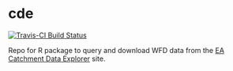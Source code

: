 # cde
[![Travis-CI Build Status](https://travis-ci.org/robbriers/cde.svg?branch=master)](https://travis-ci.org/robbriers/cde)

Repo for R package to query and download WFD data from the [EA Catchment Data Explorer](http://environment.data.gov.uk/catchment-planning/) site.

